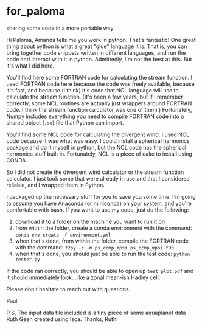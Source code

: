 # for_paloma
sharing some code in a more portable way

Hi Paloma,
Amanda tells me you work in python. That's fantastic! One great thing about python is what a great "glue" language it is. That is, you can bring together code snippets written in different languages, and run the code and interact with it in python. Admittedly, I'm not the best at this. But it's what I did here.

You'll find here some FORTRAN code for calculating the stream function. I used FORTRAN code here because the code was freely available, because it's fast, and because (I think) it's code that NCL language will use to calculate the stream function. (It's been a few years, but if I remember correctly, some NCL routines are actually just wrappers around FORTRAN code. I think the stream function calculator was one of them.) Fortunately, Numpy includes everything you need to compile FORTRAN code into a shared object (`.so`) file that Python can import.

You'll find some NCL code for calculating the divergent wind. I used NCL code because it was what was easy. I could install a spherical harmonics package and do it myself in python, but the NCL code has the spherical harmonics stuff built in. Fortunately, NCL is a piece of cake to install using CONDA.

So I did not create the divergent wind calculator or the stream function calculator. I just took some that were already in use and that I considered reliable, and I wrapped them in Python.

I packaged up the necessary stuff for you to save you some time. I'm going to assume you have Anaconda (or miniconda) on your system, and you're comfortable with bash. If you want to use my code, just do the following:

1. download it to a folder on the machine you want to run it on
2. from within the folder, create a conda environment with the command: `conda env create -f environment.yml`
3. when that's done, from within the folder, compile the FORTRAN code with the command: `f2py -c -m ps_ccmp_mpsi ps_ccmp_mpsi.f90`
4. when that's done, you should just be able to run the test code: `python tester.py`

If the code ran correctly, you should be able to open up `test_plot.pdf` and it should immediately look...like a zonal mean-ish Hadley cell.

Please don't hesitate to reach out with questions.

Paul

P.S. The input data file included is a tiny piece of some aquaplanet data Ruth Geen created using Isca. Thanks, Ruth!

